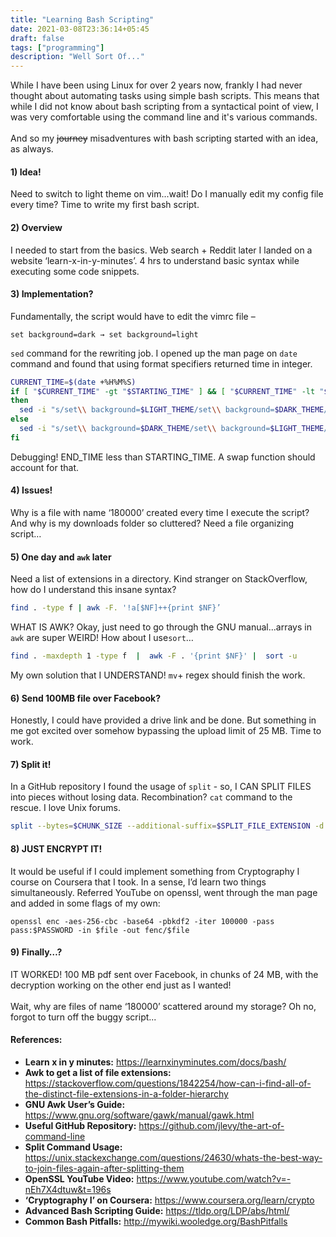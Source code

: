 ```yaml
---
title: "Learning Bash Scripting"
date: 2021-03-08T23:36:14+05:45
draft: false
tags: ["programming"]
description: "Well Sort Of..."
---
```

While I have been using Linux for over 2 years now, frankly I had 
never thought about automating tasks using simple bash scripts. This
means that while I did not know about bash scripting from a syntactical
point of view, I was very comfortable using the command line and it's
various commands.\
\
And so my ~~journey~~ misadventures with bash scripting started with an idea, as always.
#### 1) Idea!
Need to switch to light theme on vim...wait! Do I manually edit my config file every time? Time to write my first bash script.
#### 2) Overview
I needed to start from the basics. Web search + Reddit later I landed on a website ‘learn-x-in-y-minutes’. 4 hrs to understand basic syntax while executing some code snippets.
#### 3) Implementation?
Fundamentally, the script would have to edit the vimrc file – 
```
set background=dark → set background=light
```
`sed` command for the rewriting job. 
I opened up the man page on `date` command and found that using format specifiers returned time in integer.
```bash
CURRENT_TIME=$(date +%H%M%S)
if [ "$CURRENT_TIME" -gt "$STARTING_TIME" ] && [ "$CURRENT_TIME" -lt "$END_TIME" ]
then
  sed -i "s/set\\ background=$LIGHT_THEME/set\\ background=$DARK_THEME/" ~/.vimrc
else
  sed -i "s/set\\ background=$DARK_THEME/set\\ background=$LIGHT_THEME/" ~/.vimrc
fi
  ```
Debugging! END_TIME less than STARTING_TIME. A swap function should account for that. 

#### 4) Issues!
Why is a file with name ‘180000’ created every time I execute the script? And why is my downloads folder so cluttered? Need a file organizing script…
#### 5) One day and `awk` later
Need a list of extensions in a directory. Kind stranger on StackOverflow, how do I  understand this insane syntax?
```bash
find . -type f | awk -F. '!a[$NF]++{print $NF}’
```
WHAT IS AWK? Okay, just need to go through the GNU manual...arrays in `awk` are super WEIRD! How about I use`sort`…
```bash
find . -maxdepth 1 -type f  |  awk -F . '{print $NF}' |  sort -u
```
My own solution that I UNDERSTAND! `mv`+ regex should finish the work.
#### 6) Send 100MB file over Facebook?
Honestly, I could have provided a drive link and be done. But something in me got excited over somehow bypassing the upload limit of 25 MB. Time to work.
#### 7) Split it!
In a GitHub repository I found the usage of `split` - so, I CAN SPLIT FILES into pieces without losing data.
Recombination? `cat` command to the rescue. I love Unix forums.
```bash
split --bytes=$CHUNK_SIZE --additional-suffix=$SPLIT_FILE_EXTENSION -d $FILENAME $PREFIX
```
#### 8) JUST ENCRYPT IT!	
It would be useful if I could implement something from Cryptography I course on Coursera  that I took. In a sense, I’d learn two things simultaneously.
Referred YouTube on openssl, went through the man page and added in some flags of my own:
```
openssl enc -aes-256-cbc -base64 -pbkdf2 -iter 100000 -pass pass:$PASSWORD -in $file -out fenc/$file
```
#### 9) Finally…?
IT WORKED! 100 MB pdf sent over Facebook, in chunks of 24 MB, with the decryption working on the other end just as I wanted!\
\
Wait, why are files of name ‘180000’ scattered around my storage? Oh no, forgot to turn off the buggy script...
#### References:
- **Learn x in y minutes:** https://learnxinyminutes.com/docs/bash/ 
- **Awk to get a list of file extensions:** https://stackoverflow.com/questions/1842254/how-can-i-find-all-of-the-distinct-file-extensions-in-a-folder-hierarchy
- **GNU Awk User’s Guide:** https://www.gnu.org/software/gawk/manual/gawk.html
- **Useful GitHub Repository:** https://github.com/jlevy/the-art-of-command-line
- **Split Command Usage:** https://unix.stackexchange.com/questions/24630/whats-the-best-way-to-join-files-again-after-splitting-them 
- **OpenSSL YouTube Video:** https://www.youtube.com/watch?v=-nEh7X4dtuw&t=196s 
- **‘Cryptography I’ on Coursera:** https://www.coursera.org/learn/crypto
- **Advanced Bash Scripting Guide:** https://tldp.org/LDP/abs/html/
- **Common Bash Pitfalls:** http://mywiki.wooledge.org/BashPitfalls
